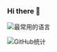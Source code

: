 ### Hi there 👋

<!--
**mstouk57g/mstouk57g** is a ✨ _special_ ✨ repository because its `README.md` (this file) appears on your GitHub profile.

Here are some ideas to get you started:

- 🔭 I’m currently working on ...
- 🌱 I’m currently learning ...
- 👯 I’m looking to collaborate on ...
- 🤔 I’m looking for help with ...
- 💬 Ask me about ...
- 📫 How to reach me: ...
- 😄 Pronouns: ...
- ⚡ Fun fact: ...
-->

![最常用的语言](https://github-readme-stats.vercel.app/api/top-langs/?username=mstouk57g&layout=compact&theme=nord&show_icons=true&count_private=true&locale=cn)

![GitHub统计](https://github-readme-stats.vercel.app/api?username=mstouk57g&theme=nord&show_icons=true&count_private=true&locale=cn)

